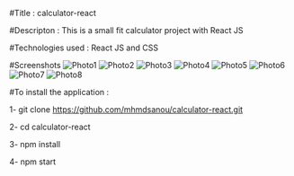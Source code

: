 #Title : calculator-react 


#Descripton : This is a small fit calculator project with React JS

#Technologies used : React JS and CSS 

#Screenshots
![Photo1](screenshots/calculator-1.png)
![Photo2](screenshots/calculator-2.png)
![Photo3](screenshots/calculator-3.png)
![Photo4](screenshots/calculator-4.png)
![Photo5](screenshots/calculator-5.png)
![Photo6](screenshots/calculator-6.png)
![Photo7](screenshots/calculator-7.png)
![Photo8](screenshots/calculator-8.png)


#To install the application :

  1- git clone https://github.com/mhmdsanou/calculator-react.git
  
  2- cd calculator-react
  
  3- npm install
  
  4- npm start
